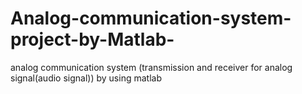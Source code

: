 # Analog-communication-system-project-by-Matlab-
analog communication system (transmission and receiver for analog signal(audio signal)) by using matlab
